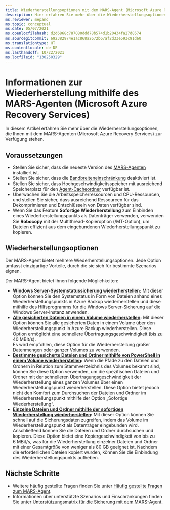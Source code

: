 ```yaml
---
title: Wiederherstellungsoptionen mit dem MARS-Agent (Microsoft Azure Recovery Services)
description: Hier erfahren Sie mehr über die Wiederherstellungsoptionen, die Ihnen mit dem MARS-Agenten (Microsoft Azure Recovery Services) zur Verfügung stehen.
ms.reviewer: mepand
ms.topic: conceptual
ms.date: 05/07/2021
ms.openlocfilehash: d2d6868c787080ddd78b574d1b20434fa27d8574
ms.sourcegitcommit: 692382974e1ac868a2672b67af2d33e593c91d60
ms.translationtype: HT
ms.contentlocale: de-DE
ms.lasthandoff: 10/22/2021
ms.locfileid: "130250329"
---
```

# <a name="about-restore-using-the-microsoft-azure-recovery-services-mars-agent"></a>Informationen zur Wiederherstellung mithilfe des MARS-Agenten (Microsoft Azure Recovery Services) 

In diesem Artikel erfahren Sie mehr über die Wiederherstellungsoptionen, die Ihnen mit dem MARS-Agenten (Microsoft Azure Recovery Services) zur Verfügung stehen.

## <a name="before-you-begin"></a>Voraussetzungen

- Stellen Sie sicher, dass die neueste Version des [MARS-Agenten](https://aka.ms/azurebackup_agent) installiert ist.
- Stellen Sie sicher, dass die [Bandbreiteneinschränkung](backup-windows-with-mars-agent.md#enable-network-throttling) deaktiviert ist.
- Stellen Sie sicher, dass Hochgeschwindigkeitsspeicher mit ausreichend Speicherplatz für den [Agent-Cacheordner](./backup-azure-file-folder-backup-faq.yml) verfügbar ist.
- Überwachen Sie die Arbeitsspeicherressourcen und CPU-Ressourcen, und stellen Sie sicher, dass ausreichend Ressourcen für das Dekomprimieren und Entschlüsseln von Daten verfügbar sind.
- Wenn Sie das Feature **Sofortige Wiederherstellung** zum Einbinden eines Wiederherstellungspunkts als Datenträger verwenden, verwenden Sie **Robocopy** mit der Multithread-Kopieroption (/MT-Option), um Dateien effizient aus dem eingebundenen Wiederherstellungspunkt zu kopieren.

## <a name="restore-options"></a>Wiederherstellungsoptionen

Der MARS-Agent bietet mehrere Wiederherstellungsoptionen. Jede Option umfasst einzigartige Vorteile, durch die sie sich für bestimmte Szenarios eignen.

Der MARS-Agent bietet Ihnen folgende Möglichkeiten:

- **[Windows Server-Systemstatussicherung wiederherstellen](backup-azure-restore-system-state.md):** Mit dieser Option können Sie den Systemstatus in Form von Dateien anhand eines Wiederherstellungspunkts in Azure Backup wiederherstellen und diese mithilfe des Hilfsprogramms für die Windows Server-Sicherung auf die Windows Server-Instanz anwenden.  
- **[Alle gesicherten Dateien in einem Volume wiederherstellen](restore-all-files-volume-mars.md):** Mit dieser Option können Sie alle gesicherten Daten in einem Volume über den Wiederherstellungspunkt in Azure Backup wiederherstellen. Diese Option ermöglicht eine schnellere Übertragungsgeschwindigkeit (bis zu 40 MBit/s).<br>Es wird empfohlen, diese Option für die Wiederherstellung großer Datenmengen oder ganzer Volumes zu verwenden.
- **[Bestimmte gesicherte Dateien und Ordner mithilfe von PowerShell in einem Volume wiederherstellen](backup-client-automation.md#restore-data-from-azure-backup):** Wenn die Pfade zu den Dateien und Ordnern in Relation zum Stammverzeichnis des Volumes bekannt sind, können Sie diese Option verwenden, um die spezifischen Dateien und Ordner mit der schnelleren Übertragungsgeschwindigkeit der Wiederherstellung eines ganzen Volumes über einen Wiederherstellungspunkt wiederherstellen. Diese Option bietet jedoch nicht den Komfort zum Durchsuchen der Dateien und Ordner im Wiederherstellungspunkt mithilfe der Option „Sofortige Wiederherstellung“.
- **[Einzelne Dateien und Ordner mithilfe der sofortigen Wiederherstellung wiederherstellen](backup-azure-restore-windows-server.md):** Mit dieser Option können Sie schnell auf die Sicherungsdaten zugreifen, indem das Volume im Wiederherstellungspunkt als Datenträger eingebunden wird. Anschließend können Sie die Dateien und Ordner durchsuchen und kopieren. Diese Option bietet eine Kopiergeschwindigkeit von bis zu 6 MBit/s, was für die Wiederherstellung einzelner Dateien und Ordner mit einer Gesamtgröße von weniger als 80 GB geeignet ist. Nachdem die erforderlichen Dateien kopiert wurden, können Sie die Einbindung des Wiederherstellungspunkts aufheben.

## <a name="next-steps"></a>Nächste Schritte

- Weitere häufig gestellte Fragen finden Sie unter [Häufig gestellte Fragen zum MARS-Agent](backup-azure-file-folder-backup-faq.yml).
- Informationen über unterstützte Szenarios und Einschränkungen finden Sie unter [Unterstützungsmatrix für die Sicherung mit dem MARS-Agent](backup-support-matrix-mars-agent.md).
